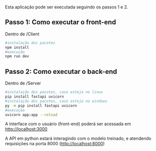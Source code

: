 Esta aplicação pode ser executada seguindo os passos 1 e 2.

## Passo 1: Como executar o front-end

Dentro de /Client

```bash
#instalação dos pacotes
npm install
#execução
npm run dev
```

## Passo 2: Como executar o back-end

Dentro de /Server

```bash
#instalação dos pacotes, caso esteja no linux
pip install fastapi uvicorn
#instalação dos pacotes, caso esteja no windows
py -m pip install fastapi uvicorn
#execução
uvicorn app:app --reload
```

A interface com o usuário (front-end) poderá ser acessada em [http://localhost:3000](http://localhost:3000)

A API em python estará interagindo com o modelo treinado, e atendendo requisições na porta 8000 ([http://localhost:8000](http://localhost:8000))
